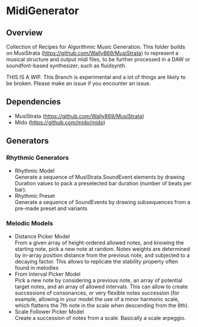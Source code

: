 # MidiGenerator

## Overview

Collection of Recipes for Algorithmic Music Generation.
This folder builds on MusiStrata (https://github.com/Wally869/MusiStrata) to represent a musical structure and output midi files, to be further processed in a DAW or soundfont-based synthesizer, such as fluidsynth.

THIS IS A WIP. This Branch is experimental and a lot of things are likely to be broken. Please make an issue if you encounter an issue.  

## Dependencies

- MusiStrata (https://github.com/Wally869/MusiStrata)
- Mido (https://github.com/mido/mido)

## Generators  

### Rhythmic Generators  
- Rhythmic Model  
Generate a sequence of MusiStrata.SoundEvent elements by drawing Duration values to pack a preselected bar duration (number of beats per bar).  
- Rhythmic Preset  
Generate a sequence of SoundEvents by drawing subsequences from a pre-made preset and variants 

### Melodic Models
- Distance Picker Model  
From a given array of height-ordered allowed notes, and knowing the starting note, pick a new note at random. Notes weights are determined by in-array position distance from the previous note, and subjected to a decaying factor. This allows to replicate the stability property often found in melodies  
- From Interval Picker Model  
Pick a new note by considering a previous note, an array of potential target notes, and an array of allowed intervals. This can allow to create successions of consonances, or very flexible notes succession (for example, allowing in your model the use of a minor harmonic scale, which flattens the 7th note in the scale when descending from the 8th).  
- Scale Follower Picker Model  
Create a succession of notes from a scale. Basically a scale arpeggio.  











